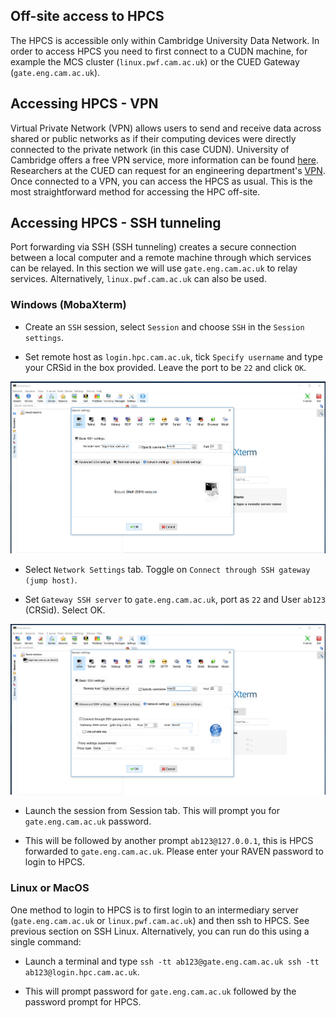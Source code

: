 ## Off-site access to HPCS

The HPCS is accessible only within Cambridge University Data Network. In order to access HPCS you need to first connect to a CUDN machine, for example the MCS cluster (`linux.pwf.cam.ac.uk`) or the CUED Gateway (`gate.eng.cam.ac.uk`).

## Accessing HPCS - VPN

Virtual Private Network (VPN) allows users to send and receive data across shared or public networks as if their computing devices were directly connected to the private network (in this case CUDN). University of Cambridge offers a free VPN service, more information can be found [here](http://www.ucs.cam.ac.uk/vpn). Researchers at the CUED can request for an engineering department's [VPN](http://www-h.eng.cam.ac.uk/help/network/vpn/). Once connected to a VPN, you can access the HPCS as usual. This is the most straightforward method for accessing the HPC off-site.

## Accessing HPCS - SSH tunneling

Port forwarding via SSH (SSH tunneling) creates a secure connection between a local computer and a remote machine through which services can be relayed. In this section we will use `gate.eng.cam.ac.uk` to relay services. Alternatively, `linux.pwf.cam.ac.uk` can also be used.

### Windows (MobaXterm)

* Create an `SSH` session, select `Session` and choose `SSH` in the `Session settings`. 

* Set remote host as `login.hpc.cam.ac.uk`, tick `Specify username` and type your CRSid in the box provided. Leave the port to be `22` and click `OK`.

![Setting up SSH using MobaXterm](mobaxterm-ssh.png)

* Select `Network Settings` tab. Toggle on `Connect through SSH gateway (jump host)`. 

* Set `Gateway SSH server` to `gate.eng.cam.ac.uk`, port as `22` and User `ab123` (CRSid). Select OK.

![Off-site access using MobaXterm](mobaxterm-offsite.png)

* Launch the session from Session tab. This will prompt you for `gate.eng.cam.ac.uk` password. 

* This will be followed by another prompt `ab123@127.0.0.1`, this is HPCS forwarded to `gate.eng.cam.ac.uk`. Please enter your RAVEN password to login to HPCS.

### Linux or MacOS

One method to login to HPCS is to first login to an intermediary server (`gate.eng.cam.ac.uk` or `linux.pwf.cam.ac.uk`) and then ssh to HPCS. See previous section on SSH Linux. Alternatively, you can run
do this using a single command:

* Launch a terminal and type `ssh -tt ab123@gate.eng.cam.ac.uk ssh -tt ab123@login.hpc.cam.ac.uk`.

* This will prompt password for `gate.eng.cam.ac.uk` followed by the password prompt for HPCS.

